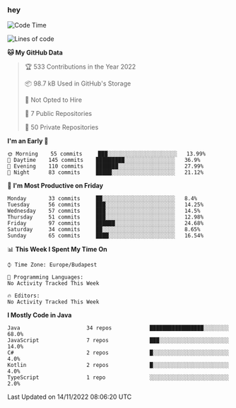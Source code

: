 ### hey

<!--START_SECTION:waka-->
![Code Time](http://img.shields.io/badge/Code%20Time-801%20hrs%2035%20mins-blue)

![Lines of code](https://img.shields.io/badge/From%20Hello%20World%20I%27ve%20Written-481%20Thousand%20lines%20of%20code-blue)

**🐱 My GitHub Data** 

> 🏆 533 Contributions in the Year 2022
 > 
> 📦 98.7 kB Used in GitHub's Storage 
 > 
> 🚫 Not Opted to Hire
 > 
> 📜 7 Public Repositories 
 > 
> 🔑 50 Private Repositories  
 > 
**I'm an Early 🐤** 

```text
🌞 Morning    55 commits     ███░░░░░░░░░░░░░░░░░░░░░░   13.99% 
🌆 Daytime    145 commits    █████████░░░░░░░░░░░░░░░░   36.9% 
🌃 Evening    110 commits    ███████░░░░░░░░░░░░░░░░░░   27.99% 
🌙 Night      83 commits     █████░░░░░░░░░░░░░░░░░░░░   21.12%

```
📅 **I'm Most Productive on Friday** 

```text
Monday       33 commits     ██░░░░░░░░░░░░░░░░░░░░░░░   8.4% 
Tuesday      56 commits     ███░░░░░░░░░░░░░░░░░░░░░░   14.25% 
Wednesday    57 commits     ███░░░░░░░░░░░░░░░░░░░░░░   14.5% 
Thursday     51 commits     ███░░░░░░░░░░░░░░░░░░░░░░   12.98% 
Friday       97 commits     ██████░░░░░░░░░░░░░░░░░░░   24.68% 
Saturday     34 commits     ██░░░░░░░░░░░░░░░░░░░░░░░   8.65% 
Sunday       65 commits     ████░░░░░░░░░░░░░░░░░░░░░   16.54%

```


📊 **This Week I Spent My Time On** 

```text
⌚︎ Time Zone: Europe/Budapest

💬 Programming Languages: 
No Activity Tracked This Week

🔥 Editors: 
No Activity Tracked This Week

```

**I Mostly Code in Java** 

```text
Java                     34 repos            █████████████████░░░░░░░░   68.0% 
JavaScript               7 repos             ███░░░░░░░░░░░░░░░░░░░░░░   14.0% 
C#                       2 repos             █░░░░░░░░░░░░░░░░░░░░░░░░   4.0% 
Kotlin                   2 repos             █░░░░░░░░░░░░░░░░░░░░░░░░   4.0% 
TypeScript               1 repo              ░░░░░░░░░░░░░░░░░░░░░░░░░   2.0%

```



 Last Updated on 14/11/2022 08:06:20 UTC
<!--END_SECTION:waka-->
